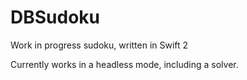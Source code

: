 # DBSudoku
Work in progress sudoku, written in Swift 2

Currently works in a headless mode, including a solver.

